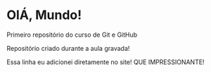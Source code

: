 # OlÁ, Mundo!
 Primeiro repositório do curso de Git e GitHub

Repositório criado durante a aula gravada!

Essa linha eu adicionei diretamente no site! QUE IMPRESSIONANTE!
